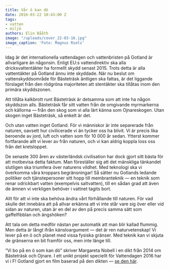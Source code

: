```yaml
---
title: Vår ö kan dö
date: 2016-03-22 10:43:00 Z
tags:
- vatten
- miljö
authors: Elin Bååth
image: "/uploads/cover_22-03-16.jpg"
image_caption: 'Foto: Magnus Rietz'
---
```


Idag är det internationella vattendagen och vattenbristen på Gotland är allvarligare än någonsin. Enligt EU:s vattendirektiv ska alla dricksvattentäkter ha formellt skydd senast 2015. Trots detta är alla vattentäkter på Gotland ännu inte skyddade. När nu beslut om vattenskyddsområde för Bästeträsk äntligen ska fattas, är det liggande förslaget från den rödgröna majoriteten att stentäkter ska tillåtas inom den primära skyddszonen.

Att tillåta kalkbrott runt Bästeträsk är detsamma som att inte ha någon skyddszon alls. Bästeträsk får sitt vatten från de omgivande myrmarkerna och källorna — från den skog som vi alla lärt känna som Ojnareskogen. Utan skogen inget Bästeträsk, så enkelt är det.

Och utan vatten inget Gotland. För vi människor är inte separerade från naturen, oavsett hur civilicerade vi än tycker oss ha blivit. Vi är precis lika beroende av jord, luft och vatten som för 10 000 år sedan. Ytterst kommer fortfarande allt vi lever av från naturen, och vi kan aldrig koppla loss oss från det kretsloppet.

De senaste 300 åren av västerländsk civilisation har dock gjort sitt bästa för att motbevisa detta faktum. Man föreställer sig att det mänskliga tänkandet slutligen ska triumfera över naturens vildhet. Med teknologi ska vi överkomma våra kroppars begränsningar! Så sätter nu Gotlands ledande politiker och tjänstepersoner sitt hopp till membranteknik — en teknik som renar odrickbart vatten (exempelvis saltvatten), till en sådan grad att även de ämnen vi verkligen behöver i vattnet tagits bort.

Allt för att vi inte ska behöva ändra vårt förhållande till naturen. För vad skulle det innebära att på allvar erkänna att vi inte står vare sig över eller vid sidan av naturen, utan är en del av den på precis samma sätt som gaffelfibblan och ängshöken?

Att tala om detta medför nästan per automatik att man blir kallad flummig. Men detta är långt ifrån känsloargument — det är ren naturvetenskap! Vi lever på en ö och planet med vissa fysiska gränser. Med teknik kan vi skjuta de gränserna en bit framför oss, men inte länge till.

“Vi bo på en ö som kan dö” skriver Margareta Nobell i en dikt från 2014 om Bästeträsk och Ojnare. I ett unikt projekt speciellt för Vattendagen 2016 har vi i F! Gotland gjort en film baserad på den dikten — [se den här](https://www.youtube.com/watch?v=XdadSCq9m-8).